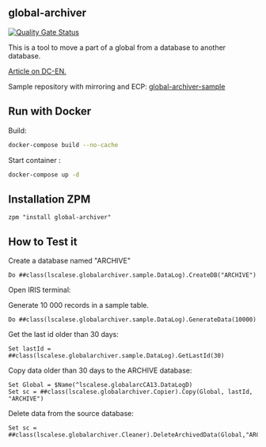 ## global-archiver
 [![Quality Gate Status](https://community.objectscriptquality.com/api/project_badges/measure?project=intersystems_iris_community%2Fglobal-archiver&metric=alert_status)](https://community.objectscriptquality.com/dashboard?id=intersystems_iris_community%2Fglobal-archiver)


This is a tool to move a part of a global from a database to another database.  

[Article on DC-EN.](https://community.intersystems.com/post/global-archiver-moving-part-global)  

Sample repository with mirroring and ECP: [global-archiver-sample](https://github.com/lscalese/global-archiver-sample)  

## Run with Docker

Build: 

```bash
docker-compose build --no-cache
```

Start container : 
```bash
docker-compose up -d
```

## Installation ZPM

```
zpm "install global-archiver"
```

## How to Test it

Create a database named "ARCHIVE"

```objectscript
Do ##class(lscalese.globalarchiver.sample.DataLog).CreateDB("ARCHIVE")
```

Open IRIS terminal:

Generate 10 000 records in a sample table.

```objectscript
Do ##class(lscalese.globalarchiver.sample.DataLog).GenerateData(10000)
```

Get the last id older than 30 days: 
```objectscript
Set lastId = ##class(lscalese.globalarchiver.sample.DataLog).GetLastId(30)
```

Copy data older than 30 days to the ARCHIVE database:
```objectscript
Set Global = $Name(^lscalese.globalarcCA13.DataLogD)
Set sc = ##class(lscalese.globalarchiver.Copier).Copy(Global, lastId, "ARCHIVE")
```

Delete data from the source database:
```objectscript
Set sc = ##class(lscalese.globalarchiver.Cleaner).DeleteArchivedData(Global,"ARCHIVE")
```
